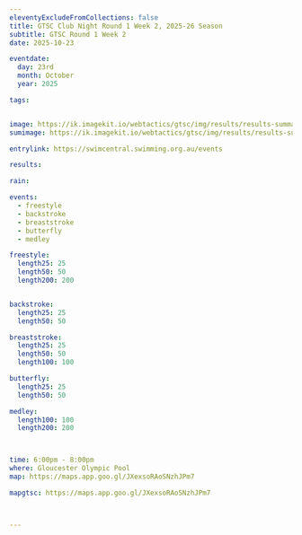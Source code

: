```yaml
---
eleventyExcludeFromCollections: false
title: GTSC Club Night Round 1 Week 2, 2025-26 Season
subtitle: GTSC Round 1 Week 2
date: 2025-10-23

eventdate:
  day: 23rd
  month: October
  year: 2025

tags:


image: https://ik.imagekit.io/webtactics/gtsc/img/results/results-summary-2.jpg
sumimage: https://ik.imagekit.io/webtactics/gtsc/img/results/results-summary-2.jpg

entrylink: https://swimcentral.swimming.org.au/events

results: 

rain: 

events:
  - freestyle
  - backstroke
  - breaststroke
  - butterfly
  - medley

freestyle:
  length25: 25
  length50: 50
  length200: 200


backstroke:
  length25: 25
  length50: 50

breaststroke:
  length25: 25
  length50: 50
  length100: 100

butterfly:
  length25: 25
  length50: 50

medley:
  length100: 100
  length200: 200



time: 6:00pm - 8:00pm
where: Gloucester Olympic Pool
map: https://maps.app.goo.gl/JXexsoRAoSNzhJPm7

mapgtsc: https://maps.app.goo.gl/JXexsoRAoSNzhJPm7



---
```





